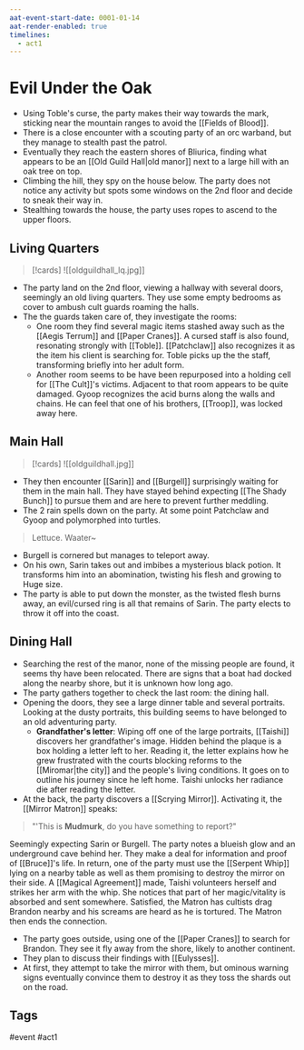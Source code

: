 ```yaml
---
aat-event-start-date: 0001-01-14
aat-render-enabled: true
timelines:
  - act1
---
```

# Evil Under the Oak
- Using Toble's curse, the party makes their way towards the mark, sticking near the mountain ranges to avoid the [[Fields of Blood]].
- There is a close encounter with a scouting party of an orc warband, but they manage to stealth past the patrol.
- Eventually they reach the eastern shores of Bliurica, finding what appears to be an [[Old Guild Hall|old manor]] next to a large hill with an oak tree on top.
- Climbing the hill, they spy on the house below. The party does not notice any activity but spots some windows on the 2nd floor and decide to sneak their way in.
- Stealthing towards the house, the party uses ropes to ascend to the upper floors.

## Living Quarters
>[!cards]
![[oldguildhall_lq.jpg]]
- The party land on the 2nd floor, viewing a hallway with several doors, seemingly an old living quarters. They use some empty bedrooms as cover to ambush cult guards roaming the halls.
- The the guards taken care of, they investigate the rooms:
	- One room they find several magic items stashed away such as the [[Aegis Terrum]] and [[Paper Cranes]]. A cursed staff is also found, resonating strongly with [[Toble]]. [[Patchclaw]] also recognizes it as the item his client is searching for. Toble picks up the the staff, transforming briefly into her adult form.
	- Another room seems to be have been repurposed into a holding cell for [[The Cult]]'s victims. Adjacent to that room appears to be quite damaged. Gyoop recognizes the acid burns along the walls and chains. He can feel that one of his brothers, [[Troop]], was locked away here.


## Main Hall
>[!cards]
![[oldguildhall.jpg]]
- They then encounter  [[Sarin]] and [[Burgell]] surprisingly waiting for them in the main hall. They have stayed behind expecting [[The Shady Bunch]] to pursue them and are here to prevent further meddling.
- The 2 rain spells down on the party. At some point Patchclaw and Gyoop and polymorphed into turtles.
>Lettuce. Waater~
- Burgell is cornered but manages to teleport away.
- On his own, Sarin takes out and imbibes a mysterious black potion. It transforms him into an abomination, twisting his flesh and growing to Huge size. 
- The party is able to put down the monster, as the twisted flesh burns away, an evil/cursed ring is all that remains of Sarin. The party elects to throw it off into the coast.

## Dining Hall
- Searching the rest of the manor, none of the missing people are found, it seems thy have been relocated. There are signs that a boat had docked along the nearby shore, but it is unknown how long ago.
- The party gathers together to check the last room: the dining hall.
- Opening the doors, they see a large dinner table and several portraits. Looking at the dusty portraits, this building seems to have belonged to an old adventuring party.
	- **Grandfather's letter**: Wiping off one of the large portraits, [[Taishi]] discovers her grandfather's image. Hidden behind the plaque is a box holding a letter left to her. Reading it, the letter explains how he grew frustrated with the courts blocking reforms to the [[Miromar|the city]] and the people's living conditions. It goes on to outline  his journey since he left home. Taishi unlocks her radiance die after reading the letter.
- At the back, the party discovers a [[Scrying Mirror]]. Activating it, the [[Mirror Matron]] speaks:
>"'This is **Mudmurk**, do you have something to report?"

Seemingly expecting Sarin or Burgell. The party notes a blueish glow and an underground cave behind her. They make a deal for information and proof of [[Bruce]]'s life. In return, one of the party must use the [[Serpent Whip]] lying on a nearby table as well as them promising to  destroy the mirror on their side. A [[Magical Agreement]] made, Taishi volunteers herself and strikes her arm with the whip. She notices that part of her magic/vitality is absorbed and sent somewhere. Satisfied, the Matron has cultists drag Brandon nearby and his screams are heard as he is tortured. The Matron then ends the connection.
- The party goes outside, using one of the [[Paper Cranes]] to search for Brandon. They see it fly away from the shore, likely to another continent.
- They plan to discuss their findings with [[Eulysses]].
- At first, they attempt to take the mirror with them, but ominous warning signs eventually convince them to destroy it as they toss the shards out on the road.
## Tags
 #event #act1